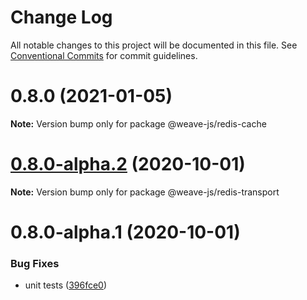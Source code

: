# Change Log

All notable changes to this project will be documented in this file.
See [Conventional Commits](https://conventionalcommits.org) for commit guidelines.

# 0.8.0 (2021-01-05)

**Note:** Version bump only for package @weave-js/redis-cache





# [0.8.0-alpha.2](https://github.com/weave-microservices/weave/compare/@weave-js/redis-transport@0.8.0-alpha.1...@weave-js/redis-transport@0.8.0-alpha.2) (2020-10-01)

**Note:** Version bump only for package @weave-js/redis-transport





# 0.8.0-alpha.1 (2020-10-01)


### Bug Fixes

* unit tests ([396fce0](https://github.com/weave-microservices/weave/commit/396fce0995a722c10f5086a9a96347782ef1e3a0))

